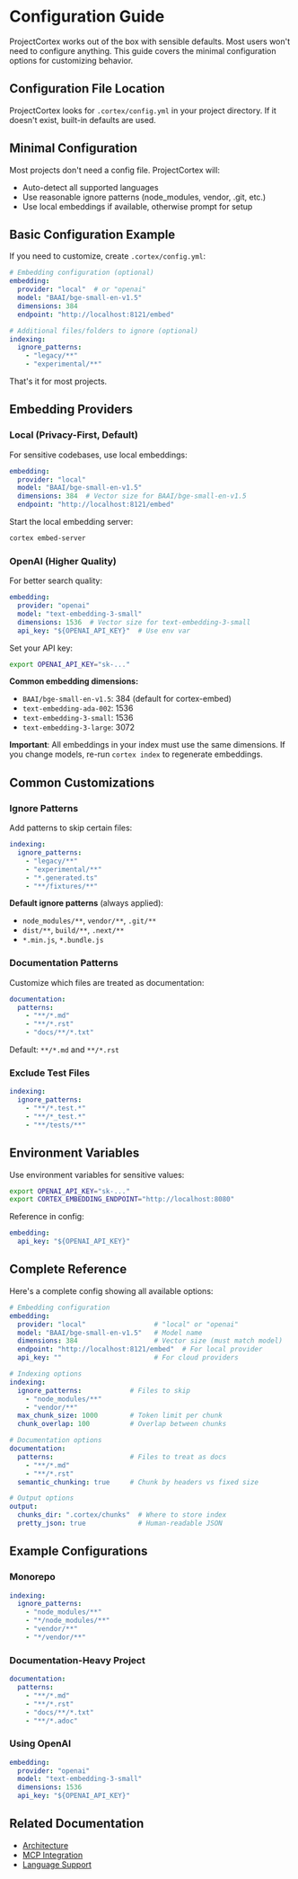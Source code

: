 # Configuration Guide

ProjectCortex works out of the box with sensible defaults. Most users won't need to configure anything. This guide covers the minimal configuration options for customizing behavior.

## Configuration File Location

ProjectCortex looks for `.cortex/config.yml` in your project directory. If it doesn't exist, built-in defaults are used.

## Minimal Configuration

Most projects don't need a config file. ProjectCortex will:
- Auto-detect all supported languages
- Use reasonable ignore patterns (node_modules, vendor, .git, etc.)
- Use local embeddings if available, otherwise prompt for setup

## Basic Configuration Example

If you need to customize, create `.cortex/config.yml`:

```yaml
# Embedding configuration (optional)
embedding:
  provider: "local"  # or "openai"
  model: "BAAI/bge-small-en-v1.5"
  dimensions: 384
  endpoint: "http://localhost:8121/embed"

# Additional files/folders to ignore (optional)
indexing:
  ignore_patterns:
    - "legacy/**"
    - "experimental/**"
```

That's it for most projects.

## Embedding Providers

### Local (Privacy-First, Default)

For sensitive codebases, use local embeddings:

```yaml
embedding:
  provider: "local"
  model: "BAAI/bge-small-en-v1.5"
  dimensions: 384  # Vector size for BAAI/bge-small-en-v1.5
  endpoint: "http://localhost:8121/embed"
```

Start the local embedding server:
```bash
cortex embed-server
```

### OpenAI (Higher Quality)

For better search quality:

```yaml
embedding:
  provider: "openai"
  model: "text-embedding-3-small"
  dimensions: 1536  # Vector size for text-embedding-3-small
  api_key: "${OPENAI_API_KEY}"  # Use env var
```

Set your API key:
```bash
export OPENAI_API_KEY="sk-..."
```

**Common embedding dimensions:**
- `BAAI/bge-small-en-v1.5`: 384 (default for cortex-embed)
- `text-embedding-ada-002`: 1536
- `text-embedding-3-small`: 1536
- `text-embedding-3-large`: 3072

**Important**: All embeddings in your index must use the same dimensions. If you change models, re-run `cortex index` to regenerate embeddings.

## Common Customizations

### Ignore Patterns

Add patterns to skip certain files:

```yaml
indexing:
  ignore_patterns:
    - "legacy/**"
    - "experimental/**"
    - "*.generated.ts"
    - "**/fixtures/**"
```

**Default ignore patterns** (always applied):
- `node_modules/**`, `vendor/**`, `.git/**`
- `dist/**`, `build/**`, `.next/**`
- `*.min.js`, `*.bundle.js`

### Documentation Patterns

Customize which files are treated as documentation:

```yaml
documentation:
  patterns:
    - "**/*.md"
    - "**/*.rst"
    - "docs/**/*.txt"
```

Default: `**/*.md` and `**/*.rst`

### Exclude Test Files

```yaml
indexing:
  ignore_patterns:
    - "**/*.test.*"
    - "**/*_test.*"
    - "**/tests/**"
```

## Environment Variables

Use environment variables for sensitive values:

```bash
export OPENAI_API_KEY="sk-..."
export CORTEX_EMBEDDING_ENDPOINT="http://localhost:8080"
```

Reference in config:
```yaml
embedding:
  api_key: "${OPENAI_API_KEY}"
```

## Complete Reference

Here's a complete config showing all available options:

```yaml
# Embedding configuration
embedding:
  provider: "local"                 # "local" or "openai"
  model: "BAAI/bge-small-en-v1.5"   # Model name
  dimensions: 384                   # Vector size (must match model)
  endpoint: "http://localhost:8121/embed"  # For local provider
  api_key: ""                       # For cloud providers

# Indexing options
indexing:
  ignore_patterns:            # Files to skip
    - "node_modules/**"
    - "vendor/**"
  max_chunk_size: 1000        # Token limit per chunk
  chunk_overlap: 100          # Overlap between chunks

# Documentation options
documentation:
  patterns:                   # Files to treat as docs
    - "**/*.md"
    - "**/*.rst"
  semantic_chunking: true     # Chunk by headers vs fixed size

# Output options
output:
  chunks_dir: ".cortex/chunks"  # Where to store index
  pretty_json: true             # Human-readable JSON
```

## Example Configurations

### Monorepo

```yaml
indexing:
  ignore_patterns:
    - "node_modules/**"
    - "*/node_modules/**"
    - "vendor/**"
    - "*/vendor/**"
```

### Documentation-Heavy Project

```yaml
documentation:
  patterns:
    - "**/*.md"
    - "**/*.rst"
    - "docs/**/*.txt"
    - "**/*.adoc"
```

### Using OpenAI

```yaml
embedding:
  provider: "openai"
  model: "text-embedding-3-small"
  dimensions: 1536
  api_key: "${OPENAI_API_KEY}"
```

## Related Documentation

- [Architecture](architecture.md)
- [MCP Integration](mcp-integration.md)
- [Language Support](languages.md)
